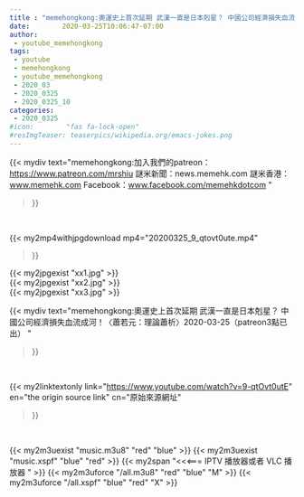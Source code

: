 ```yaml
---
title : "memehongkong:奧運史上首次延期 武漢一直是日本剋星？ 中國公司經濟損失血流成河！〈蕭若元：理論蕭析〉2020-03-25（patreon3點已出） "
date:        2020-03-25T10:06:47-07:00
author:
 - youtube_memehongkong
tags:
 - youtube
 - memehongkong
 - youtube_memehongkong
 - 2020_03
 - 2020_0325
 - 2020_0325_10
categories:
 - 2020_0325
#icon:        "fas fa-lock-open"
#resImgTeaser: teaserpics/wikipedia.org/emacs-jokes.png
---
```


{{< mydiv text="memehongkong:加入我們的patreon：https://www.patreon.com/mrshiu 謎米新聞：news.memehk.com 謎米香港： www.memehk.com Facebook：www.facebook.com/memehkdotcom "
>}}
<br>


{{< my2mp4withjpgdownload mp4="20200325_9_qtovt0ute.mp4"
>}}

{{< my2jpgexist "xx1.jpg" >}}<br>
{{< my2jpgexist "xx2.jpg" >}}<br>
{{< my2jpgexist "xx3.jpg" >}}<br>



{{< mydiv text="memehongkong:奧運史上首次延期 武漢一直是日本剋星？ 中國公司經濟損失血流成河！〈蕭若元：理論蕭析〉2020-03-25（patreon3點已出） "
>}}
<br>

{{< my2linktextonly link="https://www.youtube.com/watch?v=9-qtOvt0utE"
en="the origin source link" cn="原始來源網址"
>}}


<br>

{{< my2m3uexist "music.m3u8" "red"  "blue" >}} {{< my2m3uexist "music.xspf" "blue" "red"  >}} {{< my2span "<<<=== IPTV 播放器或者 VLC 播放器 " >}} {{< my2m3uforce "/all.m3u8" "red"  "blue" "M" >}} {{< my2m3uforce "/all.xspf" "blue" "red"  "X" >}} 
